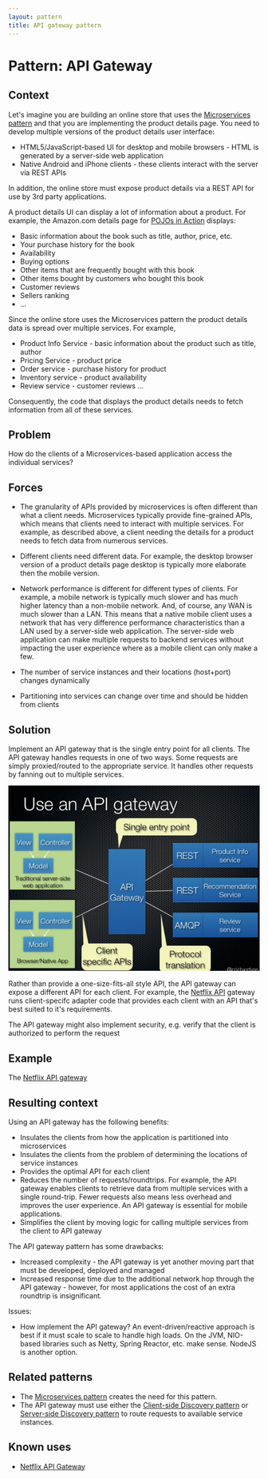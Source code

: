 ```yaml
---
layout: pattern
title: API gateway pattern
---
```

# Pattern: API Gateway

## Context

Let's imagine you are building an online store that uses the [Microservices pattern](microservices.html) and that you are implementing the product details page.
You need to develop multiple versions of the product details user interface:

* HTML5/JavaScript-based UI for desktop and mobile browsers - HTML is generated by a server-side web application
* Native Android and iPhone clients - these clients interact with the server via REST APIs

In addition, the online store must expose product details via a REST API for use by 3rd party applications.

A product details UI can display a lot of information about a product.
For example, the Amazon.com details page for [POJOs in Action](http://www.amazon.com/POJOs-Action-Developing-Applications-Lightweight/dp/1932394583) displays:

* Basic information about the book such as title, author, price, etc.
* Your purchase history for the book
* Availability
* Buying options
* Other items that are frequently bought with this book
* Other items bought by customers who bought this book
* Customer reviews
* Sellers ranking
* ...

Since the online store uses the Microservices pattern the product details data is spread over multiple services. For example,

* Product Info Service - basic information about the product such as title, author
* Pricing Service - product price
* Order service - purchase history for product
* Inventory service - product availability
* Review service - customer reviews
...

Consequently, the code that displays the product details needs to fetch information from all of these services.

## Problem

How do the clients of a Microservices-based application access the individual services?

## Forces

* The granularity of APIs provided by microservices is often different than what a client needs. Microservices typically provide fine-grained APIs, which means that clients need to interact with multiple services. For example, as described above, a client needing the details for a product needs to fetch data from numerous services.

* Different clients need different data. For example, the desktop browser version of a product details page  desktop is typically more elaborate then the mobile version.

* Network performance is different for different types of clients. For example, a mobile network is typically much slower and has much higher latency than a non-mobile network. And, of course, any WAN is much slower than a LAN.
This means that a native mobile client uses a network that has very difference performance characteristics than a LAN used by a server-side web application. The server-side web application can make multiple requests to backend services without impacting the user experience where as a mobile client can only make a few.

* The number of service instances and their locations (host+port) changes dynamically

* Partitioning into services can change over time and should be hidden from clients

## Solution

Implement an API gateway that is the single entry point for all clients.
The API gateway handles requests in one of two ways.
Some requests are simply proxied/routed to the appropriate service.
It handles other requests by fanning out to multiple services.

<img class="img-responsive" src="/i/apigateway.jpg"></img>


Rather than provide a one-size-fits-all style API, the API gateway can expose a different API for each client. For example, the [Netflix API](http://techblog.netflix.com/2012/07/embracing-differences-inside-netflix.html) gateway runs client-specifc adapter code that provides each client with an API that's best suited to it's requirements.

The API gateway might also implement security, e.g. verify that the client is authorized to perform the request

## Example

The [Netflix API gateway](http://techblog.netflix.com/2013/01/optimizing-netflix-api.html)

## Resulting context

Using an API gateway has the following benefits:

* Insulates the clients from how the application is partitioned into microservices
* Insulates the clients from the problem of determining the locations of service instances
* Provides the optimal API for each client
* Reduces the number of requests/roundtrips. For example, the API gateway enables clients to retrieve data from multiple services with a single round-trip. Fewer requests also means less overhead and improves the user experience. An API gateway is essential for mobile applications.
* Simplifies the client by moving logic for calling multiple services from the client to API gateway


The API gateway pattern has some drawbacks:

* Increased complexity - the API gateway is yet another moving part that must be developed, deployed and managed
* Increased response time due to the additional network hop through the API gateway - however, for most applications the cost of an extra roundtrip is insignificant.

Issues:

* How implement the API gateway? An event-driven/reactive approach is best if it must scale to scale to handle high loads. On the JVM, NIO-based libraries such as Netty, Spring Reactor, etc. make sense. NodeJS is another option.


## Related patterns

* The [Microservices pattern](microservices.html) creates the need for this pattern.
* The API gateway must use either the [Client-side Discovery pattern](client-side-discovery.html) or [Server-side Discovery pattern](server-side-discovery.html) to route requests to available service instances.

## Known uses

* [Netflix API Gateway](http://techblog.netflix.com/2012/07/embracing-differences-inside-netflix.html)
